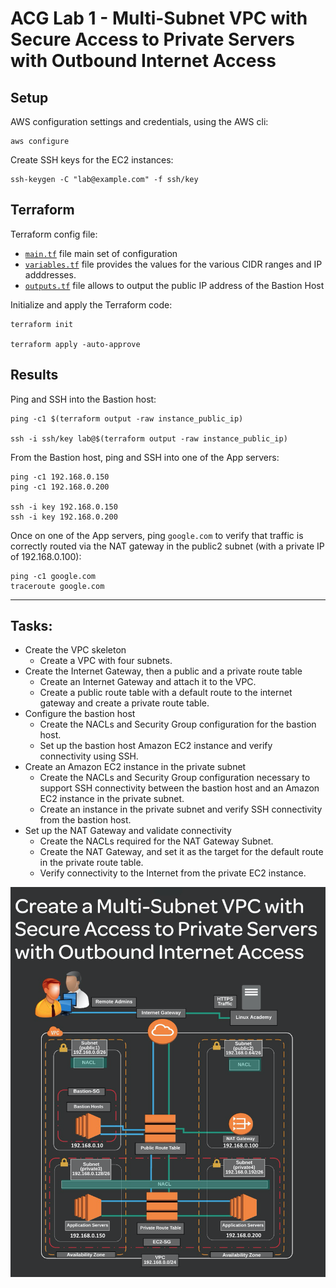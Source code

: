 # ACG Lab 1 - Multi-Subnet VPC with Secure Access to Private Servers with Outbound Internet Access

## Setup

AWS configuration settings and credentials, using the AWS cli:
```
aws configure
```

Create SSH keys for the EC2 instances:
```
ssh-keygen -C "lab@example.com" -f ssh/key

```

## Terraform 
Terraform config file: 

- [`main.tf`](main.tf) file main set of configuration
- [`variables.tf`](variables.tf) file provides the values for the various CIDR ranges and IP adddresses.
- [`outputs.tf`](outputs.tf) file allows to output the public IP address of the Bastion Host

Initialize and apply the Terraform code:
```
terraform init

terraform apply -auto-approve
```

## Results

Ping and SSH into the Bastion host:  
```
ping -c1 $(terraform output -raw instance_public_ip)

ssh -i ssh/key lab@$(terraform output -raw instance_public_ip)
```
From the Bastion host, ping and SSH into one of the App servers:   
```
ping -c1 192.168.0.150  
ping -c1 192.168.0.200

ssh -i key 192.168.0.150  
ssh -i key 192.168.0.200  
```

Once on one of the App servers, ping `google.com` to verify that traffic is correctly routed via the NAT gateway in the public2 subnet (with a private IP of 192.168.0.100):
```
ping -c1 google.com  
traceroute google.com  
```

---
## Tasks:
- Create the VPC skeleton
    - Create a VPC with four subnets.
- Create the Internet Gateway, then a public and a private route table
    - Create an Internet Gateway and attach it to the VPC. 
    - Create a public route table with a default route to the internet gateway and create a private route table.
- Configure the bastion host
    - Create the NACLs and Security Group configuration for the bastion host.
    - Set up the bastion host Amazon EC2 instance and verify connectivity using SSH.
- Create an Amazon EC2 instance in the private subnet
    - Create the NACLs and Security Group configuration necessary to support SSH connectivity between the bastion host and an Amazon EC2 instance in the private subnet.
    - Create an instance in the private subnet and verify SSH connectivity from the bastion host.
- Set up the NAT Gateway and validate connectivity
    - Create the NACLs required for the NAT Gateway Subnet.
    - Create the NAT Gateway, and set it as the target for the default route in the private route table.
    - Verify connectivity to the Internet from the private EC2 instance.

![Lab 1 Diagram](acg-lab1.png)


